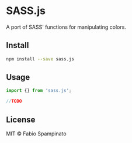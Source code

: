 # SASS.js

A port of SASS' functions for manipulating colors.

## Install

```sh
npm install --save sass.js
```

## Usage

```ts
import {} from 'sass.js';

//TODO
```

## License

MIT © Fabio Spampinato
